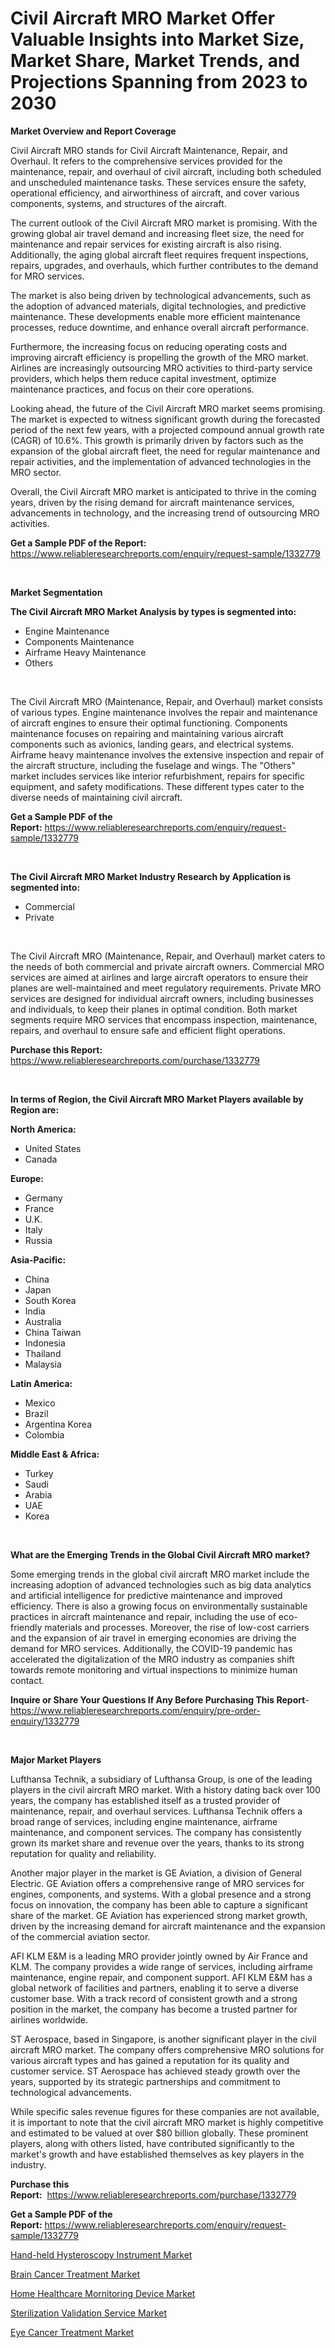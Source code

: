 <p><h1>Civil Aircraft MRO Market Offer Valuable Insights into Market Size, Market Share, Market Trends, and Projections Spanning from 2023 to 2030</h1></p><p><strong>Market Overview and Report Coverage</strong></p>
<p><p>Civil Aircraft MRO stands for Civil Aircraft Maintenance, Repair, and Overhaul. It refers to the comprehensive services provided for the maintenance, repair, and overhaul of civil aircraft, including both scheduled and unscheduled maintenance tasks. These services ensure the safety, operational efficiency, and airworthiness of aircraft, and cover various components, systems, and structures of the aircraft.</p><p>The current outlook of the Civil Aircraft MRO market is promising. With the growing global air travel demand and increasing fleet size, the need for maintenance and repair services for existing aircraft is also rising. Additionally, the aging global aircraft fleet requires frequent inspections, repairs, upgrades, and overhauls, which further contributes to the demand for MRO services.</p><p>The market is also being driven by technological advancements, such as the adoption of advanced materials, digital technologies, and predictive maintenance. These developments enable more efficient maintenance processes, reduce downtime, and enhance overall aircraft performance.</p><p>Furthermore, the increasing focus on reducing operating costs and improving aircraft efficiency is propelling the growth of the MRO market. Airlines are increasingly outsourcing MRO activities to third-party service providers, which helps them reduce capital investment, optimize maintenance practices, and focus on their core operations.</p><p>Looking ahead, the future of the Civil Aircraft MRO market seems promising. The market is expected to witness significant growth during the forecasted period of the next few years, with a projected compound annual growth rate (CAGR) of 10.6%. This growth is primarily driven by factors such as the expansion of the global aircraft fleet, the need for regular maintenance and repair activities, and the implementation of advanced technologies in the MRO sector.</p><p>Overall, the Civil Aircraft MRO market is anticipated to thrive in the coming years, driven by the rising demand for aircraft maintenance services, advancements in technology, and the increasing trend of outsourcing MRO activities.</p></p>
<p><strong>Get a Sample PDF of the Report:</strong> <a href="https://www.reliableresearchreports.com/enquiry/request-sample/1332779">https://www.reliableresearchreports.com/enquiry/request-sample/1332779</a></p>
<p>&nbsp;</p>
<p><strong>Market Segmentation</strong></p>
<p><strong>The Civil Aircraft MRO Market Analysis by types is segmented into:</strong></p>
<p><ul><li>Engine Maintenance</li><li>Components Maintenance</li><li>Airframe Heavy Maintenance</li><li>Others</li></ul></p>
<p>&nbsp;</p>
<p><p>The Civil Aircraft MRO (Maintenance, Repair, and Overhaul) market consists of various types. Engine maintenance involves the repair and maintenance of aircraft engines to ensure their optimal functioning. Components maintenance focuses on repairing and maintaining various aircraft components such as avionics, landing gears, and electrical systems. Airframe heavy maintenance involves the extensive inspection and repair of the aircraft structure, including the fuselage and wings. The "Others" market includes services like interior refurbishment, repairs for specific equipment, and safety modifications. These different types cater to the diverse needs of maintaining civil aircraft.</p></p>
<p><strong>Get a Sample PDF of the Report:</strong>&nbsp;<a href="https://www.reliableresearchreports.com/enquiry/request-sample/1332779">https://www.reliableresearchreports.com/enquiry/request-sample/1332779</a></p>
<p>&nbsp;</p>
<p><strong>The Civil Aircraft MRO Market Industry Research by Application is segmented into:</strong></p>
<p><ul><li>Commercial</li><li>Private</li></ul></p>
<p>&nbsp;</p>
<p><p>The Civil Aircraft MRO (Maintenance, Repair, and Overhaul) market caters to the needs of both commercial and private aircraft owners. Commercial MRO services are aimed at airlines and large aircraft operators to ensure their planes are well-maintained and meet regulatory requirements. Private MRO services are designed for individual aircraft owners, including businesses and individuals, to keep their planes in optimal condition. Both market segments require MRO services that encompass inspection, maintenance, repairs, and overhaul to ensure safe and efficient flight operations.</p></p>
<p><strong>Purchase this Report:</strong>&nbsp; <a href="https://www.reliableresearchreports.com/purchase/1332779">https://www.reliableresearchreports.com/purchase/1332779</a></p>
<p>&nbsp;</p>
<p><strong>In terms of Region, the Civil Aircraft MRO Market Players available by Region are:</strong></p>
<p>
    <p> <strong> North America: </strong>
        <ul>
            <li>United States</li>
            <li>Canada</li>
        </ul>
        </p> 
    <p> <strong> Europe: </strong>
        <ul>
            <li>Germany</li>
            <li>France</li>
            <li>U.K.</li>
            <li>Italy</li>
            <li>Russia</li>
        </ul>
        </p> 
    <p> <strong> Asia-Pacific: </strong>
        <ul>
            <li>China</li>
            <li>Japan</li>
            <li>South Korea</li>
            <li>India</li>
            <li>Australia</li>
            <li>China Taiwan</li>
            <li>Indonesia</li>
            <li>Thailand</li>
            <li>Malaysia</li>
        </ul>
        </p> 
    <p> <strong> Latin America: </strong>
        <ul>
            <li>Mexico</li>
            <li>Brazil</li>
            <li>Argentina Korea</li>
            <li>Colombia</li>
        </ul>
        </p> 
    <p> <strong> Middle East & Africa: </strong>
        <ul>
            <li>Turkey</li>
            <li>Saudi</li>
            <li>Arabia</li>
            <li>UAE</li>
            <li>Korea</li>
        </ul>
    </p>
    </p>
<p>&nbsp;</p>
<p><strong>What are the Emerging Trends in the Global Civil Aircraft MRO market?</strong></p>
<p><p>Some emerging trends in the global civil aircraft MRO market include the increasing adoption of advanced technologies such as big data analytics and artificial intelligence for predictive maintenance and improved efficiency. There is also a growing focus on environmentally sustainable practices in aircraft maintenance and repair, including the use of eco-friendly materials and processes. Moreover, the rise of low-cost carriers and the expansion of air travel in emerging economies are driving the demand for MRO services. Additionally, the COVID-19 pandemic has accelerated the digitalization of the MRO industry as companies shift towards remote monitoring and virtual inspections to minimize human contact.</p></p>
<p><strong>Inquire or Share Your Questions If Any Before Purchasing This Report</strong>- <a href="https://www.reliableresearchreports.com/enquiry/pre-order-enquiry/1332779">https://www.reliableresearchreports.com/enquiry/pre-order-enquiry/1332779</a></p>
<p>&nbsp;</p>
<p><strong>Major Market Players</strong></p>
<p><p>Lufthansa Technik, a subsidiary of Lufthansa Group, is one of the leading players in the civil aircraft MRO market. With a history dating back over 100 years, the company has established itself as a trusted provider of maintenance, repair, and overhaul services. Lufthansa Technik offers a broad range of services, including engine maintenance, airframe maintenance, and component services. The company has consistently grown its market share and revenue over the years, thanks to its strong reputation for quality and reliability.</p><p>Another major player in the market is GE Aviation, a division of General Electric. GE Aviation offers a comprehensive range of MRO services for engines, components, and systems. With a global presence and a strong focus on innovation, the company has been able to capture a significant share of the market. GE Aviation has experienced strong market growth, driven by the increasing demand for aircraft maintenance and the expansion of the commercial aviation sector.</p><p>AFI KLM E&M is a leading MRO provider jointly owned by Air France and KLM. The company provides a wide range of services, including airframe maintenance, engine repair, and component support. AFI KLM E&M has a global network of facilities and partners, enabling it to serve a diverse customer base. With a track record of consistent growth and a strong position in the market, the company has become a trusted partner for airlines worldwide.</p><p>ST Aerospace, based in Singapore, is another significant player in the civil aircraft MRO market. The company offers comprehensive MRO solutions for various aircraft types and has gained a reputation for its quality and customer service. ST Aerospace has achieved steady growth over the years, supported by its strategic partnerships and commitment to technological advancements.</p><p>While specific sales revenue figures for these companies are not available, it is important to note that the civil aircraft MRO market is highly competitive and estimated to be valued at over $80 billion globally. These prominent players, along with others listed, have contributed significantly to the market's growth and have established themselves as key players in the industry.</p></p>
<p><strong>Purchase this Report:</strong>&nbsp;&nbsp;<a href="https://www.reliableresearchreports.com/purchase/1332779">https://www.reliableresearchreports.com/purchase/1332779</a></p>
<p></p>
<p><strong>Get a Sample PDF of the Report:</strong>&nbsp;<a href="https://www.reliableresearchreports.com/enquiry/request-sample/1332779">https://www.reliableresearchreports.com/enquiry/request-sample/1332779</a></p>
<p><p><a href="https://www.linkedin.com/pulse/hand-held-hysteroscopy-instrument-market-size-growth/">Hand-held Hysteroscopy Instrument Market</a></p><p><a href="https://medium.com/@beauhagenes2023/brain-cancer-treatment-market-size-cagr-trends-2024-2030-79adbee4abe0">Brain Cancer Treatment Market</a></p><p><a href="https://www.linkedin.com/pulse/home-healthcare-mornitoring-device-market-size-growth/">Home Healthcare Mornitoring Device Market</a></p><p><a href="https://www.linkedin.com/pulse/sterilization-validation-service-market-challenges-opportunities/">Sterilization Validation Service Market</a></p><p><a href="https://medium.com/@norvalolson/eye-cancer-treatment-market-size-cagr-trends-2024-2030-a95f2ca41107">Eye Cancer Treatment Market</a></p></p>